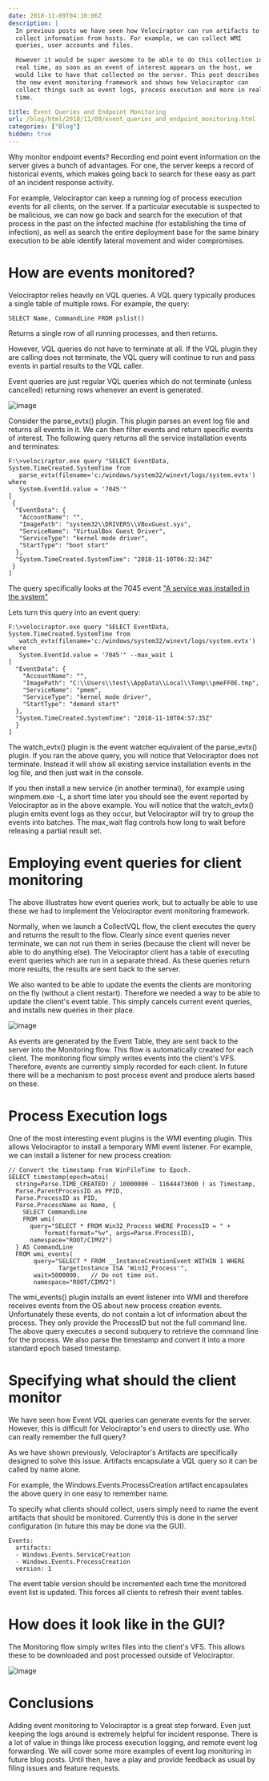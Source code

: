 ```yaml
---
date: 2018-11-09T04:10:06Z
description: |
  In previous posts we have seen how Velociraptor can run artifacts to
  collect information from hosts. For example, we can collect WMI
  queries, user accounts and files.

  However it would be super awesome to be able to do this collection in
  real time, as soon as an event of interest appears on the host, we
  would like to have that collected on the server. This post describes
  the new event monitoring framework and shows how Velociraptor can
  collect things such as event logs, process execution and more in real
  time.

title: Event Queries and Endpoint Monitoring
url: /blog/html/2018/11/09/event_queries_and_endpoint_monitoring.html
categories: ["Blog"]
hidden: true
---
```




Why monitor endpoint events? Recording end point event information on
the server gives a bunch of advantages. For one, the server keeps a
record of historical events, which makes going back to search for these
easy as part of an incident response activity.

For example, Velociraptor can keep a running log of process execution
events for all clients, on the server. If a particular executable is
suspected to be malicious, we can now go back and search for the
execution of that process in the past on the infected machine (for
establishing the time of infection), as well as search the entire
deployment base for the same binary execution to be able identify
lateral movement and wider compromises.

How are events monitored?
=========================

Velociraptor relies heavily on VQL queries. A VQL query typically
produces a single table of multiple rows. For example, the query:

``` {.sourceCode .sql}
SELECT Name, CommandLine FROM pslist()
```

Returns a single row of all running processes, and then returns.

However, VQL queries do not have to terminate at all. If the VQL plugin
they are calling does not terminate, the VQL query will continue to run
and pass events in partial results to the VQL caller.

Event queries are just regular VQL queries which do not terminate
(unless cancelled) returning rows whenever an event is generated.

![image](1.png)

Consider the parse\_evtx() plugin. This plugin parses an event log file
and returns all events in it. We can then filter events and return
specific events of interest. The following query returns all the service
installation events and terminates:

``` {.sourceCode .console}
F:\>velociraptor.exe query "SELECT EventData, System.TimeCreated.SystemTime from
   parse_evtx(filename='c:/windows/system32/winevt/logs/system.evtx') where
   System.EventId.value = '7045'"
[
 {
  "EventData": {
   "AccountName": "",
   "ImagePath": "system32\\DRIVERS\\VBoxGuest.sys",
   "ServiceName": "VirtualBox Guest Driver",
   "ServiceType": "kernel mode driver",
   "StartType": "boot start"
  },
  "System.TimeCreated.SystemTime": "2018-11-10T06:32:34Z"
 }
]
```

The query specifically looks at the 7045 event [\"A service was
installed in the
system\"](http://www.eventid.net/display.asp?eventid=7045&source=service+control+manager)

Lets turn this query into an event query:

``` {.sourceCode .console}
F:\>velociraptor.exe query "SELECT EventData, System.TimeCreated.SystemTime from
   watch_evtx(filename='c:/windows/system32/winevt/logs/system.evtx') where
   System.EventId.value = '7045'" --max_wait 1
[
  "EventData": {
    "AccountName": "",
    "ImagePath": "C:\\Users\\test\\AppData\\Local\\Temp\\pmeFF0E.tmp",
    "ServiceName": "pmem",
    "ServiceType": "kernel mode driver",
    "StartType": "demand start"
  },
  "System.TimeCreated.SystemTime": "2018-11-10T04:57:35Z"
  }
]
```

The watch\_evtx() plugin is the event watcher equivalent of the
parse\_evtx() plugin. If you ran the above query, you will notice that
Velociraptor does not terminate. Instead it will show all existing
service installation events in the log file, and then just wait in the
console.

If you then install a new service (in another terminal), for example
using winpmem.exe -L, a short time later you should see the event
reported by Velociraptor as in the above example. You will notice that
the watch\_evtx() plugin emits event logs as they occur, but
Velociraptor will try to group the events into batches. The max\_wait
flag controls how long to wait before releasing a partial result set.

Employing event queries for client monitoring
=============================================

The above illustrates how event queries work, but to actually be able to
use these we had to implement the Velociraptor event monitoring
framework.

Normally, when we launch a CollectVQL flow, the client executes the
query and returns the result to the flow. Clearly since event queries
never terminate, we can not run them in series (because the client will
never be able to do anything else). The Velociraptor client has a table
of executing event queries which are run in a separate thread. As these
queries return more results, the results are sent back to the server.

We also wanted to be able to update the events the clients are
monitoring on the fly (without a client restart). Therefore we needed a
way to be able to update the client\'s event table. This simply cancels
current event queries, and installs new queries in their place.

![image](2.png)

As events are generated by the Event Table, they are sent back to the
server into the Monitoring flow. This flow is automatically created for
each client. The monitoring flow simply writes events into the client\'s
VFS. Therefore, events are currently simply recorded for each client. In
future there will be a mechanism to post process event and produce
alerts based on these.

Process Execution logs
======================

One of the most interesting event plugins is the WMI eventing plugin.
This allows Velociraptor to install a temporary WMI event listener. For
example, we can install a listener for new process creation:

``` {.sourceCode .console}
// Convert the timestamp from WinFileTime to Epoch.
SELECT timestamp(epoch=atoi(
  string=Parse.TIME_CREATED) / 10000000 - 11644473600 ) as Timestamp,
  Parse.ParentProcessID as PPID,
  Parse.ProcessID as PID,
  Parse.ProcessName as Name, {
    SELECT CommandLine
    FROM wmi(
      query="SELECT * FROM Win32_Process WHERE ProcessID = " +
          format(format="%v", args=Parse.ProcessID),
      namespace="ROOT/CIMV2")
  } AS CommandLine
  FROM wmi_events(
       query="SELECT * FROM __InstanceCreationEvent WITHIN 1 WHERE
              TargetInstance ISA 'Win32_Process'",
       wait=5000000,   // Do not time out.
       namespace="ROOT/CIMV2")
```

The wmi\_events() plugin installs an event listener into WMI and
therefore receives events from the OS about new process creation events.
Unfortunately these events, do not contain a lot of information about
the process. They only provide the ProcessID but not the full command
line. The above query executes a second subquery to retrieve the command
line for the process. We also parse the timestamp and convert it into a
more standard epoch based timestamp.

Specifying what should the client monitor
=========================================

We have seen how Event VQL queries can generate events for the server.
However, this is difficult for Velociraptor\'s end users to directly
use. Who can really remember the full query?

As we have shown previously, Velociraptor\'s Artifacts are specifically
designed to solve this issue. Artifacts encapsulate a VQL query so it
can be called by name alone.

For example, the Windows.Events.ProcessCreation artifact encapsulates
the above query in one easy to remember name.

To specify what clients should collect, users simply need to name the
event artifacts that should be monitored. Currently this is done in the
server configuration (in future this may be done via the GUI).

``` {.sourceCode .yaml}
Events:
  artifacts:
  - Windows.Events.ServiceCreation
  - Windows.Events.ProcessCreation
  version: 1
```

The event table version should be incremented each time the monitored
event list is updated. This forces all clients to refresh their event
tables.

How does it look like in the GUI?
=================================

The Monitoring flow simply writes files into the client\'s VFS. This
allows these to be downloaded and post processed outside of
Velociraptor.

![image](3.png)

Conclusions
===========

Adding event monitoring to Velociraptor is a great step forward. Even
just keeping the logs around is extremely helpful for incident response.
There is a lot of value in things like process execution logging, and
remote event log forwarding. We will cover some more examples of event
log monitoring in future blog posts. Until then, have a play and provide
feedback as usual by filing issues and feature requests.
